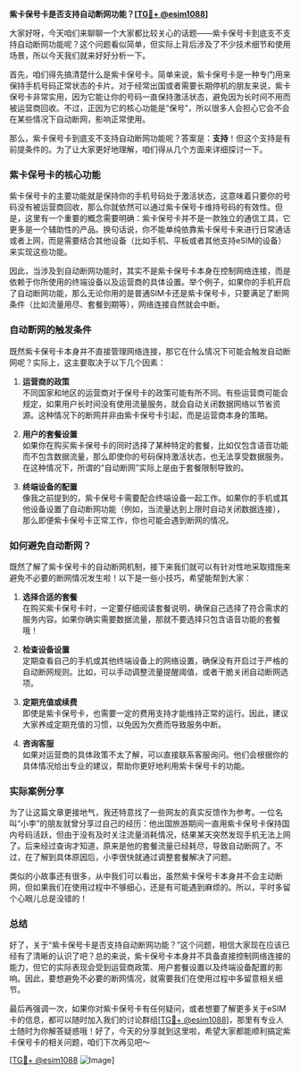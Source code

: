 **紫卡保号卡是否支持自动断网功能？[[TG💪+ @esim1088](https://t.me/s/esim1088)]**

大家好呀，今天咱们来聊聊一个大家都比较关心的话题——紫卡保号卡到底支不支持自动断网功能呢？这个问题看似简单，但实际上背后涉及了不少技术细节和使用场景，所以今天我们就来好好分析一下。

首先，咱们得先搞清楚什么是紫卡保号卡。简单来说，紫卡保号卡是一种专门用来保持手机号码正常状态的卡片。对于经常出国或者需要长期停机的朋友来说，紫卡保号卡非常实用，因为它能让你的号码一直保持激活状态，避免因为长时间不用而被运营商回收。不过，正因为它的核心功能是“保号”，所以很多人会担心它会不会在某些情况下自动断网，影响正常使用。

那么，紫卡保号卡到底支不支持自动断网功能呢？答案是：**支持**！但这个支持是有前提条件的。为了让大家更好地理解，咱们得从几个方面来详细探讨一下。

### 紫卡保号卡的核心功能

紫卡保号卡的主要功能就是保持你的手机号码处于激活状态，这意味着只要你的号码没有被运营商回收，那么你就依然可以通过紫卡保号卡维持号码的有效性。但是，这里有一个重要的概念需要明确：紫卡保号卡并不是一款独立的通信工具，它更多是一个辅助性的产品。换句话说，你不能单纯依靠紫卡保号卡来进行日常通话或者上网，而是需要结合其他设备（比如手机、平板或者其他支持eSIM的设备）来实现这些功能。

因此，当涉及到自动断网功能时，其实不是紫卡保号卡本身在控制网络连接，而是依赖于你所使用的终端设备以及运营商的具体设置。举个例子，如果你的手机开启了自动断网功能，那么无论你用的是普通SIM卡还是紫卡保号卡，只要满足了断网条件（比如流量用尽、套餐到期等），网络连接自然就会中断。

### 自动断网的触发条件

既然紫卡保号卡本身并不直接管理网络连接，那它在什么情况下可能会触发自动断网呢？实际上，这主要取决于以下几个因素：

1. **运营商的政策**  
   不同国家和地区的运营商对于保号卡的政策可能有所不同。有些运营商可能会规定，如果用户长时间没有使用流量服务，就会自动关闭数据网络以节省资源。这种情况下的断网并非由紫卡保号卡引起，而是运营商本身的策略。

2. **用户的套餐设置**  
   如果你在购买紫卡保号卡的同时选择了某种特定的套餐，比如仅包含语音功能而不包含数据流量，那么即使你的号码保持激活状态，也无法享受数据服务。在这种情况下，所谓的“自动断网”实际上是由于套餐限制导致的。

3. **终端设备的配置**  
   像我之前提到的，紫卡保号卡需要配合终端设备一起工作。如果你的手机或其他设备设置了自动断网功能（例如，当流量达到上限时自动关闭数据连接），那么即便紫卡保号卡正常工作，你也可能会遇到断网的情况。

### 如何避免自动断网？

既然了解了紫卡保号卡的自动断网机制，接下来我们就可以有针对性地采取措施来避免不必要的断网情况发生啦！以下是一些小技巧，希望能帮到大家：

1. **选择合适的套餐**  
   在购买紫卡保号卡时，一定要仔细阅读套餐说明，确保自己选择了符合需求的服务内容。如果你确实需要数据流量，那就不要选择只包含语音功能的套餐哦！

2. **检查设备设置**  
   定期查看自己的手机或其他终端设备上的网络设置，确保没有开启过于严格的自动断网规则。比如，可以手动调整流量提醒阈值，或者干脆关闭自动断网选项。

3. **定期充值或续费**  
   即使是紫卡保号卡，也需要一定的费用支持才能维持正常的运行。因此，建议大家养成定期充值的习惯，以免因为欠费而导致服务中断。

4. **咨询客服**  
   如果对运营商的具体政策不太了解，可以直接联系客服询问。他们会根据你的具体情况给出专业的建议，帮助你更好地利用紫卡保号卡的功能。

### 实际案例分享

为了让这篇文章更接地气，我还特意找了一些网友的真实反馈作为参考。一位名叫“小李”的朋友就曾分享过自己的经历：他出国旅游期间一直用紫卡保号卡保持国内号码活跃，但由于没有及时关注流量消耗情况，结果某天突然发现手机无法上网了。后来经过查询才知道，原来是他的套餐流量已经耗尽，导致自动断网了。不过，在了解到具体原因后，小李很快就通过调整套餐解决了问题。

类似的小故事还有很多，从中我们可以看出，虽然紫卡保号卡本身并不会主动断网，但如果我们在使用过程中不够细心，还是有可能遇到麻烦的。所以，平时多留个心眼儿总是没错的！

### 总结

好了，关于“紫卡保号卡是否支持自动断网功能？”这个问题，相信大家现在应该已经有了清晰的认识了吧？总的来说，紫卡保号卡本身并不具备直接控制网络连接的能力，但它的实际表现会受到运营商政策、用户套餐设置以及终端设备配置的影响。因此，要想避免不必要的断网情况，就需要我们在使用过程中多留意相关细节。

最后再强调一次，如果你对紫卡保号卡有任何疑问，或者想要了解更多关于eSIM卡的信息，都可以随时加入我们的讨论群组[[TG💪+ @esim1088](https://t.me/s/esim1088)]，那里有专业人士随时为你解答疑惑哦！好了，今天的分享就到这里啦，希望大家都能顺利搞定紫卡保号卡的相关问题，咱们下次再见吧～

[[TG💪+ @esim1088](https://t.me/s/esim1088) ![Image](https://i.postimg.cc/4NQfJmqS/Snipaste-2025-05-13-00-14-12.png)]